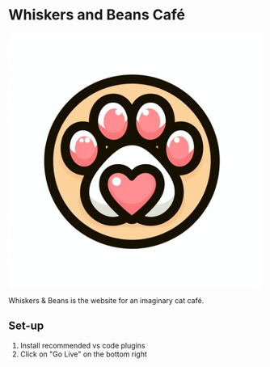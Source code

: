 # Whiskers and Beans Café

![Whiskers & Beans](./cat-paw.jpeg)

Whiskers & Beans is the website for an imaginary cat café.

## Set-up

1. Install recommended vs code plugins
2. Click on "Go Live" on the bottom right
